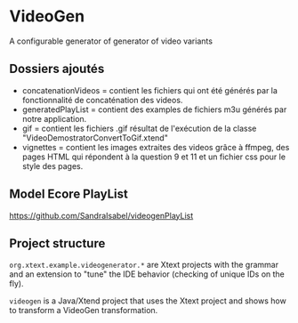 # VideoGen

A configurable generator of generator of video variants 

## Dossiers ajoutés

* concatenationVideos = contient les fichiers qui ont été générés par la fonctionnalité de concaténation des videos.
* generatedPlayList = contient des examples de fichiers m3u générés par notre application.
* gif = contient les fichiers .gif résultat de l'exécution de la classe "VideoDemostratorConvertToGif.xtend"
* vignettes = contient les images extraites des videos grâce à ffmpeg, des pages HTML qui répondent à la question 9 et 11 et un fichier css pour le style des pages.

## Model Ecore PlayList

https://github.com/SandraIsabel/videogenPlayList


## Project structure

`org.xtext.example.videogenerator.*` are Xtext projects with the grammar and an extension to "tune" the IDE behavior (checking of unique IDs on the fly). 

`videogen` is a Java/Xtend project that uses the Xtext project and shows how to transform a VideoGen transformation.  

